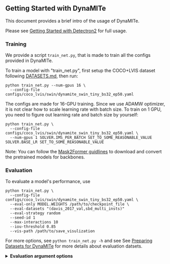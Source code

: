 ## Getting Started with DynaMITe

This document provides a brief intro of the usage of DynaMITe.

Please see [Getting Started with Detectron2](https://github.com/facebookresearch/detectron2/blob/master/GETTING_STARTED.md) for full usage.


### Training

We provide a script `train_net.py`, that is made to train all the configs provided in DynaMITe.

To train a model with "train_net.py", first setup the COCO+LVIS dataset following
[DATASETS.md](DATASETS.md),
then run:
```
python train_net.py --num-gpus 16 \
  --config-file configs/coco_lvis/swin/dynamite_swin_tiny_bs32_ep50.yaml
```

The configs are made for 16-GPU training.
Since we use ADAMW optimizer, it is not clear how to scale learning rate with batch size.
To train on 1 GPU, you need to figure out learning rate and batch size by yourself:
```
python train_net.py \
  --config-file configs/coco_lvis/swin/dynamite_swin_tiny_bs32_ep50.yaml \
  --num-gpus 1 SOLVER.IMS_PER_BATCH SET_TO_SOME_REASONABLE_VALUE SOLVER.BASE_LR SET_TO_SOME_REASONABLE_VALUE
```

Note: You can follow the [Mask2Former guidlines](https://github.com/facebookresearch/Mask2Former/blob/main/tools/README.md) to download and convert the pretrained models for backbones.

### Evaluation
To evaluate a model's performance, use
```
python train_net.py \
  --config-file configs/coco_lvis/swin/dynamite_swin_tiny_bs32_ep50.yaml \
  --eval-only MODEL.WEIGHTS /path/to/checkpoint_file \
  --eval-datasets "(davis_2017_val,sbd_multi_insts)"
  --eval-strategy random
  --seed-id 1
  --max-interactions 10
  --iou-threshold 0.85
  --vis-path /path/to/save_visulization
```
For more options, see `python train_net.py -h` and see  See [Preparing Datasets for DynaMITe](DATASETS.md) for more details about evaluation datsets.

<details>
<summary><b>Evaluation argument options</b></summary>
<ul>
    <!-- <li>Visualisation parameters</li> -->
    <!-- <ul> -->
    <li><i>--eval-datasets: </i> Expect a list of names of registered datasets that you want your model to evaluate on.Available options are:</li>
    Single-instnace datasets:
    <ul>
        <li><i>GrabCut</i></li>
        <li><i>Brekeley</i></li>
        <li><i>coco_MVal</i></li>
        <li><i>davis_single_inst</i></li>
        <li><i>pascal_voc_single</i></li>
        <li><i>sbd_single_inst</i></li>
    </ul> 
    Multi-instance datsets:
    <ul>
        <li><i>coco_2017_val</i></li>
        <li><i>davis_2017_val</i></li>
        <li><i>sbd_multi_insts</i></li>
    </ul>
    <li><i>--eval-strategy: </i> Click sampling strategy for evaluating multi-instance interactive segmentation. Available options are:</li>
    <ul>
        <li><i>best</i></li>
        <li><i>random</i></li>
        <li><i>worst</i></li>
        <li><i>max_dt</i></li>
        <li><i>round_robin</i></li>
        <li><i>wlb</i></li>
    </ul> 
    where wlb: worst with limit, max_dat: maximum distance transform based strategy.
    <li><i>--seed-id: </i> Fixing seed for random evaluation strategy for reproducibility.</li>
    <li><i>--max-interactions: </i> Maximum number of clicks per object/instance. Normally set to 20 for single-instnace and 10 for multi-instance evaluation.</li>
    <li><i>--iou-threshold: </i> Desired IoU threshold for evaluation. Normally set to 0.90 for single-instnace and 0.85 for multi-instance evaluation.</li>
    <li><i>--vis-path: </i> Path to save segmentation visualization after each click. By default, set to None.</li>
</ul>
</details>
